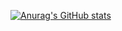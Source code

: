 [![Anurag's GitHub stats](https://github-readme-stats.vercel.app/api?username=hckmtrx&count_private=true&show_icons=true&theme=transparent&hide_border=true&title_color=c49843&text_color=40a8a1&icon_color=992c3b)](https://github.com/anuraghazra/github-readme-stats)
